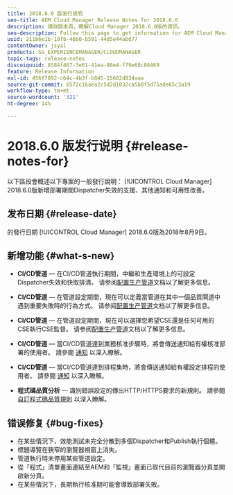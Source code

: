 ```yaml
---
title: 2018.6.0 版发行说明
seo-title: AEM Cloud Manager Release Notes for 2018.6.0
description: 請詳閱本頁，瞭解Cloud Manager 2018.6.0版的資訊。
seo-description: Follow this page to get information for AEM Cloud Manager Release 2018.6.0.
uuid: 211b6e1b-10fb-46b0-b591-44d5e44abd77
contentOwner: jsyal
products: SG_EXPERIENCEMANAGER/CLOUDMANAGER
topic-tags: release-notes
discoiquuid: 8584f467-3e61-41ea-98e4-f79e68c86469
feature: Release Information
exl-id: 456f7892-c64c-4b3f-b845-15682d034aaa
source-git-commit: 6572c16aea2c5d2d1032ca5b0f5d75ade65c3a19
workflow-type: tm+mt
source-wordcount: '321'
ht-degree: 14%

---
```


# 2018.6.0 版发行说明 {#release-notes-for}

以下區段會概述以下專案的一般發行說明： [!UICONTROL Cloud Manager] 2018.6.0版新增部署期間Dispatcher失效的支援、其他通知和可用性改善。

## 发布日期 {#release-date}

的發行日期 [!UICONTROL Cloud Manager] 2018.6.0版為2018年8月9日。

## 新增功能 {#what-s-new}

* **CI/CD管道**  — 在CI/CD管道執行期間，中繼和生產環境上的可設定Dispatcher失效和快取排清。 请参阅[配置生产管道](/help/using/production-pipelines.md)文档以了解更多信息。

* **CI/CD管道**  — 在管道設定期間，現在可以定義當管道在其中一個品質閘道中遇到重要失敗時的行為方式。 请参阅[配置生产管道](/help/using/production-pipelines.md)文档以了解更多信息。

* **CI/CD管道**  — 在管道設定期間，現在可以選擇您希望CSE還是任何可用的CSE執行CSE監督。 请参阅[配置生产管道](/help/using/production-pipelines.md)文档以了解更多信息。

* **CI/CD管道**  — 當CI/CD管道達到業務核准步驟時，將會傳送通知給有權核准部署的使用者。 請參閱 [通知](/help/using/notifications.md) 以深入瞭解。

* **CI/CD管道**  — 當CI/CD管道達到排程集時，將會傳送通知給有權設定排程的使用者。 請參閱 [通知](/help/using/notifications.md) 以深入瞭解。

* **程式碼品質分析**  — 識別錯誤設定的傳出HTTP/HTTPS要求的新規則。 請參閱 [自訂程式碼品質規則](/help/using/custom-code-quality-rules.md) 以深入瞭解。

## 错误修复 {#bug-fixes}

* 在某些情況下，效能測試未完全分散到多個Dispatcher和Publish執行個體。
* 標題導覽在狹窄的瀏覽器視窗上消失。
* 管道執行時未停用某些管道設定。
* 從「程式」清單畫面連結至AEM和「監視」畫面已取代目前的瀏覽器分頁並開啟新分頁。
* 在某些情況下，長期執行核准期可能會導致部署失敗。
